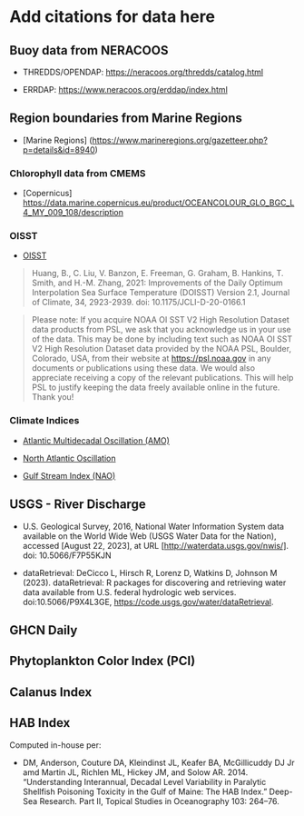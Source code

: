 # Add citations for data here

## Buoy data from NERACOOS

 + THREDDS/OPENDAP: https://neracoos.org/thredds/catalog.html

 + ERRDAP: https://www.neracoos.org/erddap/index.html
 
## Region boundaries from Marine Regions
 
  + [Marine Regions] (https://www.marineregions.org/gazetteer.php?p=details&id=8940)

### Chlorophyll data from CMEMS

+ [Copernicus] https://data.marine.copernicus.eu/product/OCEANCOLOUR_GLO_BGC_L4_MY_009_108/description

### OISST

 + [OISST](https://psl.noaa.gov/data/gridded/data.noaa.oisst.v2.highres.html)
 
>    Huang, B., C. Liu, V. Banzon, E. Freeman, G. Graham, B. Hankins, T. Smith, and H.-M. Zhang, 2021: Improvements of the Daily Optimum Interpolation Sea Surface Temperature (DOISST) Version 2.1, Journal of Climate, 34, 2923-2939. doi: 10.1175/JCLI-D-20-0166.1

>    Please note: If you acquire NOAA OI SST V2 High Resolution Dataset data products from PSL, we ask that you acknowledge us in your use of the data. This may be done by including text such as NOAA OI SST V2 High Resolution Dataset data provided by the NOAA PSL, Boulder, Colorado, USA, from their website at https://psl.noaa.gov in any documents or publications using these data. We would also appreciate receiving a copy of the relevant publications. This will help PSL to justify keeping the data freely available online in the future. Thank you! 
    

### Climate Indices

  + [Atlantic Multidecadal Oscillation (AMO)](https://psl.noaa.gov/data/correlation/amon.us.long.data)
  
  + [North Atlantic Oscillation](https://psl.noaa.gov/data/correlation/nao.data)
  
  + [Gulf Stream Index (NAO)](https://noaa-edab.github.io/tech-doc/gulf-stream-index.html)

## USGS - River Discharge

  + U.S. Geological Survey, 2016, National Water Information System data available on the World Wide Web (USGS Water Data for the Nation), accessed [August 22, 2023], at URL [http://waterdata.usgs.gov/nwis/]. doi: 10.5066/F7P55KJN

  + dataRetrieval: DeCicco L, Hirsch R, Lorenz D, Watkins D, Johnson M (2023). dataRetrieval: R packages for discovering and retrieving water data available from U.S. federal hydrologic web services. doi:10.5066/P9X4L3GE, https://code.usgs.gov/water/dataRetrieval.

## GHCN Daily

## Phytoplankton Color Index (PCI)

## Calanus Index

## HAB Index

  Computed in-house per:

  + DM, Anderson, Couture DA, Kleindinst JL, Keafer BA, McGillicuddy DJ Jr amd Martin JL, Richlen ML, Hickey JM, and Solow AR. 2014. “Understanding Interannual, Decadal Level Variability in Paralytic Shellfish Poisoning Toxicity in the Gulf of Maine: The HAB Index.” Deep-Sea Research. Part II, Topical Studies in Oceanography 103: 264–76.